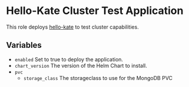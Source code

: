 # Hello-Kate Cluster Test Application

This role deploys [hello-kate](https://github.com/CmdrSharp/hello-kate) to test cluster capabilities.

## Variables
- `enabled` Set to true to deploy the application.
- `chart_version` The version of the Helm Chart to install.
- `pvc`
  * `storage_class` The storageclass to use for the MongoDB PVC
